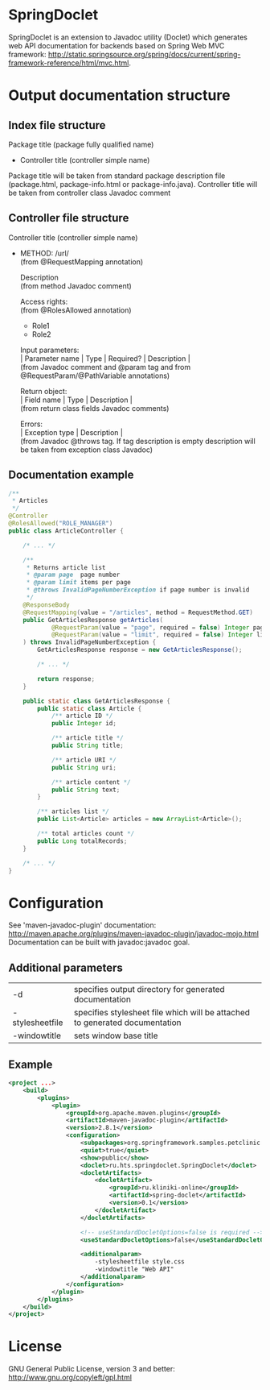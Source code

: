 SpringDoclet
============
SpringDoclet is an extension to Javadoc utility (Doclet) which generates web API documentation for backends based on
Spring Web MVC framework: <http://static.springsource.org/spring/docs/current/spring-framework-reference/html/mvc.html>.

Output documentation structure
==============================

Index file structure
--------------------
Package title (package fully qualified name)
* Controller title (controller simple name)

Package title will be taken from standard package description file (package.html, package-info.html or package-info.java).
Controller title will be taken from controller class Javadoc comment

Controller file structure
-------------------------
Controller title (controller simple name)
* METHOD: /url/<br/>
  (from @RequestMapping annotation)

  Description<br/>
  (from method Javadoc comment)

  Access rights:<br/>
  (from @RolesAllowed annotation)
  * Role1
  * Role2

  Input parameters:<br/>
  | Parameter name | Type | Required? | Description |<br/>
  (from Javadoc comment and @param tag and from @RequestParam/@PathVariable annotations)

  Return object:<br/>
  | Field name | Type | Description |<br/>
  (from return class fields Javadoc comments)

  Errors:<br/>
  | Exception type | Description |<br/>
  (from Javadoc @throws tag. If tag description is empty description will be taken from exception class Javadoc)

Documentation example
---------------------
```java
/**
 * Articles
 */
@Controller
@RolesAllowed("ROLE_MANAGER")
public class ArticleController {

    /* ... */

    /**
     * Returns article list
     * @param page  page number
     * @param limit items per page
     * @throws InvalidPageNumberException if page number is invalid
     */
    @ResponseBody
    @RequestMapping(value = "/articles", method = RequestMethod.GET)
    public GetArticlesResponse getArticles(
            @RequestParam(value = "page", required = false) Integer page,
            @RequestParam(value = "limit", required = false) Integer limit
    ) throws InvalidPageNumberException {
        GetArticlesResponse response = new GetArticlesResponse();

        /* ... */

        return response;
    }

    public static class GetArticlesResponse {
        public static class Article {
            /** article ID */
            public Integer id;

            /** article title */
            public String title;

            /** article URI */
            public String uri;

            /** article content */
            public String text;
        }

        /** articles list */
        public List<Article> articles = new ArrayList<Article>();

        /** total articles count */
        public Long totalRecords;
    }

    /* ... */
}
```

Configuration
=============
See 'maven-javadoc-plugin' documentation: <http://maven.apache.org/plugins/maven-javadoc-plugin/javadoc-mojo.html>
Documentation can be built with javadoc:javadoc goal.

Additional parameters
---------------------
<table>
    <tr>
        <td>-d</td>
        <td>specifies output directory for generated documentation</td>
    </tr>
    <tr>
        <td>-stylesheetfile</td>
        <td>specifies stylesheet file which will be attached to generated documentation</td>
    </tr>
    <tr>
        <td>-windowtitle</td>
        <td>sets window base title</td>
    </tr>
</table>

Example
-------
```xml
<project ...>
    <build>
        <plugins>
            <plugin>
                <groupId>org.apache.maven.plugins</groupId>
                <artifactId>maven-javadoc-plugin</artifactId>
                <version>2.8.1</version>
                <configuration>
                    <subpackages>org.springframework.samples.petclinic.web</subpackages>
                    <quiet>true</quiet>
                    <show>public</show>
                    <doclet>ru.hts.springdoclet.SpringDoclet</doclet>
                    <docletArtifacts>
                        <docletArtifact>
                            <groupId>ru.kliniki-online</groupId>
                            <artifactId>spring-doclet</artifactId>
                            <version>0.1</version>
                        </docletArtifact>
                    </docletArtifacts>

                    <!-- useStandardDocletOptions=false is required -->
                    <useStandardDocletOptions>false</useStandardDocletOptions>

                    <additionalparam>
                        -stylesheetfile style.css
                        -windowtitle "Web API"
                    </additionalparam>
                </configuration>
            </plugin>
        </plugins>
    </build>
</project>
```

License
=======
GNU General Public License, version 3 and better: <http://www.gnu.org/copyleft/gpl.html>